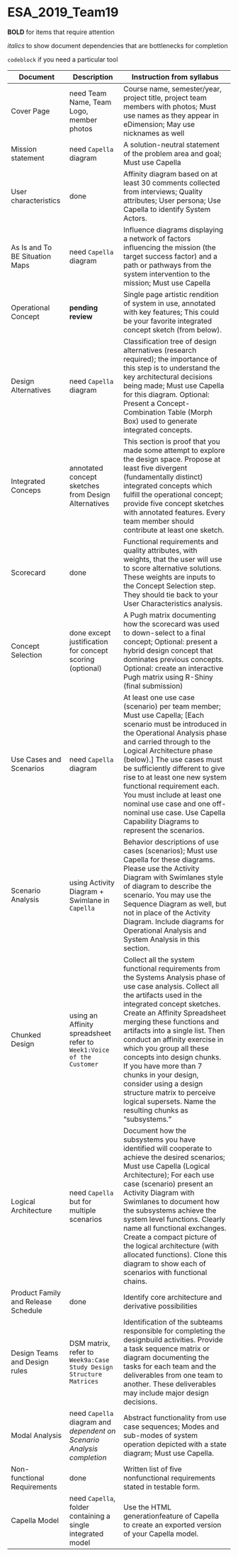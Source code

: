 # ESA_2019_Team19

**BOLD** for items that require attention

*italics* to show document dependencies that are bottlenecks for completion

`codeblock` if you need a particular tool

|Document|Description|Instruction from syllabus|
|--|--|--|
|Cover Page| need Team Name, Team Logo, member photos|Course name, semester/year, project title, project team members with photos; Must use names as they appear in eDimension; May use nicknames as well |
|Mission statement| need `Capella` diagram|A solution-neutral statement of the problem area and goal; Must use Capella|
|User characteristics| done |Affinity diagram based on at least 30 comments collected from interviews; Quality attributes; User persona; Use Capella to identify System Actors.|
|As Is and To BE Situation Maps| need `Capella` diagram|Influence diagrams displaying a network of factors influencing the mission (the target success factor) and a path or pathways from the system intervention to the mission; Must use Capella |for these maps. 
|Operational Concept| **pending review**|Single page artistic rendition of system in use, annotated with key features; This could be your favorite integrated concept sketch (from below).|
|Design Alternatives| need `Capella` diagram|Classification tree of design alternatives (research required); the importance of this step is to understand the key architectural decisions being made; Must use Capella for this diagram. Optional: Present a Concept-Combination Table (Morph Box) used to generate integrated concepts.|
|Integrated Conceps| annotated concept sketches from Design Alternatives|This section is proof that you made some attempt to explore the design space. Propose at least five divergent (fundamentally distinct) integrated concepts which fulfill the operational concept; provide five concept sketches with annotated features. Every team member should contribute at least one sketch. |
|Scorecard|done|Functional requirements and quality attributes, with weights, that the user will use to score alternative solutions. These weights are inputs to the Concept Selection step. They should tie back to your User Characteristics analysis. |
|Concept Selection|done except justification for concept scoring (optional)|A Pugh matrix documenting how the scorecard was used to down-select to a final concept; Optional: present a hybrid design concept that dominates previous concepts. Optional: create an interactive Pugh matrix using R-Shiny (final submission) |
|Use Cases and Scenarios| need `Capella` diagram|At least one use case (scenario) per team member; Must use Capella; [Each scenario must be introduced in the Operational Analysis phase and carried through to the Logical Architecture phase (below).] The use cases must be sufficiently different to give rise to at least one new system functional requirement each. You must include at least one nominal use case and one off-nominal use case. Use Capella Capability Diagrams to represent the scenarios.|
|Scenario Analysis| using Activity Diagram + Swimlane in `Capella`|Behavior descriptions of use cases (scenarios); Must use Capella for these diagrams. Please use the Activity Diagram with Swimlanes style of diagram to describe the scenario. You may use the Sequence Diagram as well, but not in place of the Activity Diagram. Include diagrams for Operational Analysis and System Analysis in this section. |
|Chunked Design| using an Affinity spreadsheet refer to `Week1:Voice of the Customer`|Collect all the system functional requirements from the Systems Analysis phase of use case analysis. Collect all the artifacts used in the integrated concept sketches. Create an Affinity Spreadsheet merging these functions and artifacts into a single list. Then conduct an affinity exercise in which you group all these concepts into design chunks. If you have more than 7 chunks in your design, consider using a design structure matrix to perceive logical supersets. Name the resulting chunks as “subsystems.” |
|Logical Architecture|need `Capella` but for multiple scenarios|Document how the subsystems you have identified will cooperate to achieve the desired scenarios; Must use Capella (Logical Architecture); For each use case (scenario) present an Activity Diagram with Swimlanes to document how the subsystems achieve the system level functions. Clearly name all functional exchanges. Create a compact picture of the logical architecture (with allocated functions). Clone this diagram to show each of scenarios with functional chains. |
|Product Family and Release Schedule| done|Identify core architecture and derivative possibilities|
|Design Teams and Design rules| DSM matrix, refer to `Week9a:Case Study Design Structure Matrices`|Identification of the subteams responsible for completing the designbuild activities. Provide a task sequence matrix or diagram documenting the tasks for each team and the deliverables from one team to another. These deliverables may include major design decisions. |
|Modal Analysis| need `Capella` diagram and *dependent on Scenario Analysis completion*|Abstract functionality from use case sequences; Modes and sub-modes of system operation depicted with a state diagram; Must use Capella.|
|Non-functional Requirements| done |Written list of five nonfunctional requirements stated in testable form. |Written list of five nonfunctional requirements stated in testable form. |
|Capella Model| need `Capella`, folder containing a single integrated model|Use the HTML generationfeature of Capella to create an exported version of your Capella model. |

